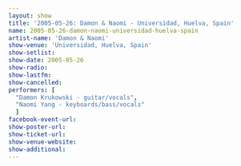```yaml
---
layout: show
title: '2005-05-26: Damon & Naomi - Universidad, Huelva, Spain'
name: 2005-05-26-damon-naomi-universidad-huelva-spain
artist-name: 'Damon & Naomi'
show-venue: 'Universidad, Huelva, Spain'
show-setlist: 
show-date: 2005-05-26
show-radio: 
show-lastfm: 
show-cancelled: 
performers: [
  "Damon Krukowski - guitar/vocals",
  "Naomi Yang - keyboards/bass/vocals"
  ]
facebook-event-url: 
show-poster-url: 
show-ticket-url: 
show-venue-website: 
show-additional: 
---
```


